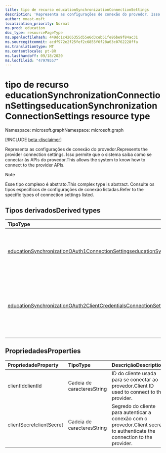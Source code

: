 ```yaml
---
title: tipo de recurso educationSynchronizationConnectionSettings
description: 'Representa as configurações de conexão do provedor. Isso permite que o sistema saiba como se conectar às APIs do provedor. '
author: mmast-msft
localization_priority: Normal
ms.prod: education
doc_type: resourcePageType
ms.openlocfilehash: 449dc1c4265355d55e6d3ceb51fe86be9f84ac31
ms.sourcegitcommit: acdf972e2f25fef2c6855f6f28a63c0762228ffa
ms.translationtype: MT
ms.contentlocale: pt-BR
ms.lasthandoff: 09/18/2020
ms.locfileid: "47979557"
---
```

# <a name="educationsynchronizationconnectionsettings-resource-type"></a><span data-ttu-id="94e81-104">tipo de recurso educationSynchronizationConnectionSettings</span><span class="sxs-lookup"><span data-stu-id="94e81-104">educationSynchronizationConnectionSettings resource type</span></span>

<span data-ttu-id="94e81-105">Namespace: microsoft.graph</span><span class="sxs-lookup"><span data-stu-id="94e81-105">Namespace: microsoft.graph</span></span>

[!INCLUDE [beta-disclaimer](../../includes/beta-disclaimer.md)]

<span data-ttu-id="94e81-106">Representa as configurações de conexão do provedor.</span><span class="sxs-lookup"><span data-stu-id="94e81-106">Represents the provider connection settings.</span></span> <span data-ttu-id="94e81-107">Isso permite que o sistema saiba como se conectar às APIs do provedor.</span><span class="sxs-lookup"><span data-stu-id="94e81-107">This allows the system to know how to connect to the provider APIs.</span></span>

> [!NOTE]
> <span data-ttu-id="94e81-108">Esse tipo complexo é abstrato.</span><span class="sxs-lookup"><span data-stu-id="94e81-108">This complex type is abstract.</span></span> <span data-ttu-id="94e81-109">Consulte os tipos específicos de configurações de conexão listadas.</span><span class="sxs-lookup"><span data-stu-id="94e81-109">Refer to the specific types of connection settings listed.</span></span>

## <a name="derived-types"></a><span data-ttu-id="94e81-110">Tipos derivados</span><span class="sxs-lookup"><span data-stu-id="94e81-110">Derived types</span></span>

| <span data-ttu-id="94e81-111">Tipo</span><span class="sxs-lookup"><span data-stu-id="94e81-111">Type</span></span>                                                                                                                                      | <span data-ttu-id="94e81-112">Descrição</span><span class="sxs-lookup"><span data-stu-id="94e81-112">Description</span></span>                                                                   |
| :---------------------------------------------------------------------------------------------------------------------------------------- | :---------------------------------------------------------------------------- |
| [<span data-ttu-id="94e81-113">educationSynchronizationOAuth1ConnectionSettings</span><span class="sxs-lookup"><span data-stu-id="94e81-113">educationSynchronizationOAuth1ConnectionSettings</span></span>](educationsynchronizationoauth1connectionsettings.md)                                   | <span data-ttu-id="94e81-114">Use este tipo para fornecer configurações de conexão do OAuth1.</span><span class="sxs-lookup"><span data-stu-id="94e81-114">Use this type to provide OAuth1 connection settings.</span></span>                          |
| [<span data-ttu-id="94e81-115">educationSynchronizationOAuth2ClientCredentialsConnectionSettings</span><span class="sxs-lookup"><span data-stu-id="94e81-115">educationSynchronizationOAuth2ClientCredentialsConnectionSettings</span></span>](educationsynchronizationoauth2clientcredentialsconnectionsettings.md) | <span data-ttu-id="94e81-116">Use este tipo para fornecer as configurações de conexão de credenciais de cliente do OAuth2.</span><span class="sxs-lookup"><span data-stu-id="94e81-116">Use this type to provide OAuth2 Client Credentials Grant connection settings.</span></span> |

## <a name="properties"></a><span data-ttu-id="94e81-117">Propriedades</span><span class="sxs-lookup"><span data-stu-id="94e81-117">Properties</span></span>

| <span data-ttu-id="94e81-118">Propriedade</span><span class="sxs-lookup"><span data-stu-id="94e81-118">Property</span></span>     | <span data-ttu-id="94e81-119">Tipo</span><span class="sxs-lookup"><span data-stu-id="94e81-119">Type</span></span>   | <span data-ttu-id="94e81-120">Descrição</span><span class="sxs-lookup"><span data-stu-id="94e81-120">Description</span></span>                                                   |
| :----------- | :----- | :------------------------------------------------------------ |
| <span data-ttu-id="94e81-121">clientId</span><span class="sxs-lookup"><span data-stu-id="94e81-121">clientId</span></span>     | <span data-ttu-id="94e81-122">Cadeia de caracteres</span><span class="sxs-lookup"><span data-stu-id="94e81-122">String</span></span> | <span data-ttu-id="94e81-123">ID do cliente usada para se conectar ao provedor.</span><span class="sxs-lookup"><span data-stu-id="94e81-123">Client ID used to connect to the provider.</span></span>                    |
| <span data-ttu-id="94e81-124">clientSecret</span><span class="sxs-lookup"><span data-stu-id="94e81-124">clientSecret</span></span> | <span data-ttu-id="94e81-125">Cadeia de caracteres</span><span class="sxs-lookup"><span data-stu-id="94e81-125">String</span></span> | <span data-ttu-id="94e81-126">Segredo do cliente para autenticar a conexão com o provedor.</span><span class="sxs-lookup"><span data-stu-id="94e81-126">Client secret to authenticate the connection to the provider.</span></span> |



